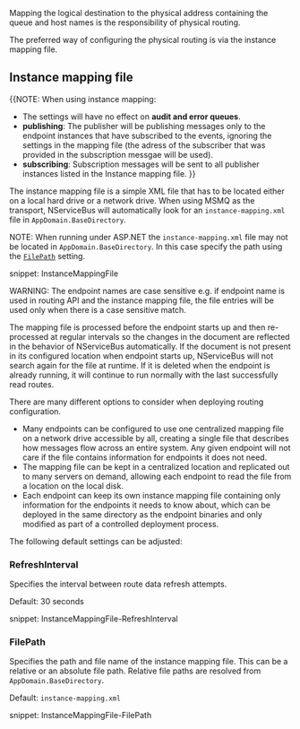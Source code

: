 Mapping the logical destination to the physical address containing the queue and host names is the responsibility of physical routing. 

The preferred way of configuring the physical routing is via the instance mapping file.


## Instance mapping file

{{NOTE: When using instance mapping: 
* The settings will have no effect on **audit and error queues**.
* **publishing**: The publisher will be publishing messages only to the endpoint instances that have subscribed to the events, ignoring the settings in the mapping file (the adress of the subscriber that was provided in the subscription messgae will be used).
* **subscribing**: Subscription messages will be sent to all publisher instances listed in the Instance mapping file.
}}

The instance mapping file is a simple XML file that has to be located either on a local hard drive or a network drive. When using MSMQ as the transport, NServiceBus will automatically look for an `instance-mapping.xml` file in `AppDomain.BaseDirectory`.

NOTE: When running under ASP.NET the `instance-mapping.xml` file may not be located in `AppDomain.BaseDirectory`. In this case specify the path using the [`FilePath`](#instance-mapping-file-filepath) setting.

snippet: InstanceMappingFile

WARNING: The endpoint names are case sensitive e.g. if endpoint name is used in routing API and the instance mapping file, the file entries will be used only when there is a case sensitive match. 

The mapping file is processed before the endpoint starts up and then re-processed at regular intervals so the changes in the document are reflected in the behavior of NServiceBus automatically. If the document is not present in its configured location when endpoint starts up, NServiceBus will not search again for the file at runtime. If it is deleted when the endpoint is already running, it will continue to run normally with the last successfully read routes.

There are many different options to consider when deploying routing configuration.

 * Many endpoints can be configured to use one centralized mapping file on a network drive accessible by all, creating a single file that describes how messages flow across an entire system. Any given endpoint will not care if the file contains information for endpoints it does not need.
 * The mapping file can be kept in a centralized location and replicated out to many servers on demand, allowing each endpoint to read the file from a location on the local disk.
 * Each endpoint can keep its own instance mapping file containing only information for the endpoints it needs to know about, which can be deployed in the same directory as the endpoint binaries and only modified as part of a controlled deployment process.

The following default settings can be adjusted:
 
 
### RefreshInterval

Specifies the interval between route data refresh attempts.

Default: 30 seconds

snippet: InstanceMappingFile-RefreshInterval


### FilePath

Specifies the path and file name of the instance mapping file. This can be a relative or an absolute file path. Relative file paths are resolved from `AppDomain.BaseDirectory`.

Default: `instance-mapping.xml`

snippet: InstanceMappingFile-FilePath
